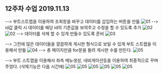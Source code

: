 ## 12주차 수업 2019.11.13

--> 부트스트랩을 이용하여 조회창을 바꾸고 데이터를 삽입하는 버튼을 만듦
![01](./images/1.PNG)
--> id값 클릭 시 데이터를 해당 id의 기존값을 보여주고 수정을 할 수 있도록 추가
![02](./images/6.PNG)
![02](./images/5.PNG)
--> 데이터를 삭제 할 수 있게 만들수 있도록 준비
![03](./images/7.PNG)

--> 그전에 많은 데이터들을 깔끔하게 게시판 형식으로 보일 수 있게 부트 스트랩을 이용해서 만듦
![04](./images/8.PNG)
--> 총 페이지만큼 for문을 돌려 게시판 수를 만든다.
![05](./images/10.PNG)

--> 부트 스트랩을 이용해서 좌측 메뉴생성, 네비게이션등을 이용하여 최종적으로 꾸며주었다. (삭제기능은 다음 시간에)
![05](./images/11.PNG)
![05](./images/12.PNG)
![05](./images/13.PNG)
![05](./images/14.PNG)
![05](./images/15.PNG)
![05](./images/16.PNG)

